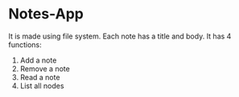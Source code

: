 # Notes-App
It is made using file system. Each note has a title and body. It has 4 functions:
1. Add a note
2. Remove a note
3. Read a note
4. List all nodes


